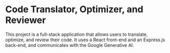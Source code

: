 # Code Translator, Optimizer, and Reviewer
This project is a full-stack application that allows users to translate, optimize, and review their code. It uses a React front-end and an Express.js back-end, and communicates with the Google Generative AI.
